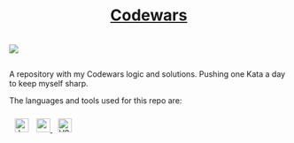 <h1 align="center"><a href="https://www.codewars.com/users/xlbrto">Codewars</a></h1>
<br>
<img src=https://www.codewars.com/users/xlbrto/badges/large>

##

A repository with my Codewars logic and solutions. Pushing one Kata a day to keep myself sharp. 
<br>

The languages and tools used for this repo are:
<div>
<img style="margin: 10px" src="https://img.shields.io/badge/JavaScript-F7DF1E?style=for-the-badge&logo=javascript&logoColor=black" alt="JavaScript" height="25">
<a href="https://www.codewars.com/users/xlbrto" target="_blank" rel="noopener noreferrer">
<img style="margin 10px" src=https://img.shields.io/badge/Codewars-B1361E?style=for-the-badge&logo=Codewars&logoColor=white alt=codewars height="25">
</a>
<img style="margin: 10px" src="https://img.shields.io/badge/Visual_Studio_Code-0078D4?style=for-the-badge&logo=visual%20studio%20code&logoColor=white" alt="VSCode" height="25">
</div>
<br>
